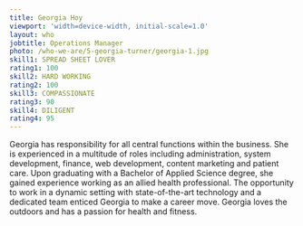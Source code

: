 ```yaml
---
title: Georgia Hoy
viewport: 'width=device-width, initial-scale=1.0'
layout: who
jobtitle: Operations Manager
photo: /who-we-are/5-georgia-turner/georgia-1.jpg
skill1: SPREAD SHEET LOVER
rating1: 100
skill2: HARD WORKING
rating2: 100
skill3: COMPASSIONATE
rating3: 90
skill4: DILIGENT
rating4: 95
---
```


Georgia has responsibility for all central functions within the business. She is experienced in a multitude of roles including administration, system development, finance, web development, content marketing and patient care. Upon graduating with a Bachelor of Applied Science degree, she gained experience working as an allied health professional. The opportunity to work in a dynamic setting with state-of-the-art technology and a dedicated team enticed Georgia to make a career move. Georgia loves the outdoors and has a passion for health and fitness.
